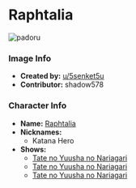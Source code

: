 # Raphtalia

![padoru](https://raw.githubusercontent.com/shadow578/Padoru-Padoru/master/Padoru/shield-hero-raphtalia.png "Raphtalia")

### Image Info
* **Created by:**    [u/5senket5u](https://www.reddit.com/r/Padoru/comments/dalq1n/i_see_some_request_here_so_i_made_one_for_here/)
* **Contributor:**   shadow578

### Character Info
* **Name:**   [Raphtalia](https://myanimelist.net/character/112893)
* **Nicknames:**
  * Katana Hero
* **Shows:**
  * [Tate no Yuusha no Nariagari](https://myanimelist.net/anime/35790/Tate_no_Yuusha_no_Nariagari)
  * [Tate no Yuusha no Nariagari](https://myanimelist.net/manga/67615/Tate_no_Yuusha_no_Nariagari)
  * [Tate no Yuusha no Nariagari](https://myanimelist.net/manga/67617/Tate_no_Yuusha_no_Nariagari)


